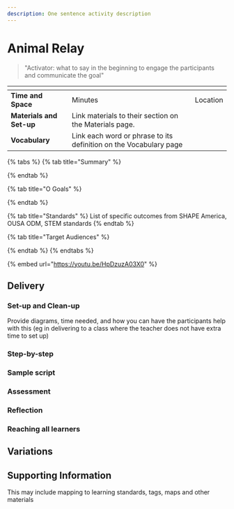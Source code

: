 ```yaml
---
description: One sentence activity description
---
```


# Animal Relay


> "Activator: what to say in the beginning to engage the participants and communicate the goal"

<table data-view="cards"><thead><tr><th></th><th></th><th data-hidden></th></tr></thead><tbody><tr><td><strong>Time and Space</strong></td><td>Minutes</td><td>Location</td></tr><tr><td><strong>Materials and Set-up</strong></td><td>Link materials to their section on the Materials page.</td><td></td></tr><tr><td><strong>Vocabulary</strong></td><td>Link each word or phrase to its definition on the Vocabulary page</td><td></td></tr></tbody></table>

{% tabs %}
{% tab title="Summary" %}

{% endtab %}

{% tab title="O Goals" %}

{% endtab %}

{% tab title="Standards" %}
List of specific outcomes from SHAPE America, OUSA ODM, STEM standards
{% endtab %}

{% tab title="Target Audiences" %}

{% endtab %}
{% endtabs %}

{% embed url="https://youtu.be/HpDzuzA03X0" %}

## Delivery

### Set-up and Clean-up

Provide diagrams, time needed, and how you can have the participants help with this (eg in delivering to a class where the teacher does not have extra time to set up)

### Step-by-step

### Sample script

### Assessment

### Reflection

### Reaching all learners

## Variations

## Supporting Information

This may include mapping to learning standards, tags, maps and other materials


